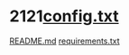 # 2121[config.txt](https://github.com/683698/2121/files/12686713/config.txt)
[README.md](https://github.com/683698/2121/files/12686715/README.md)
[requirements.txt](https://github.com/683698/2121/files/12686716/requirements.txt)
